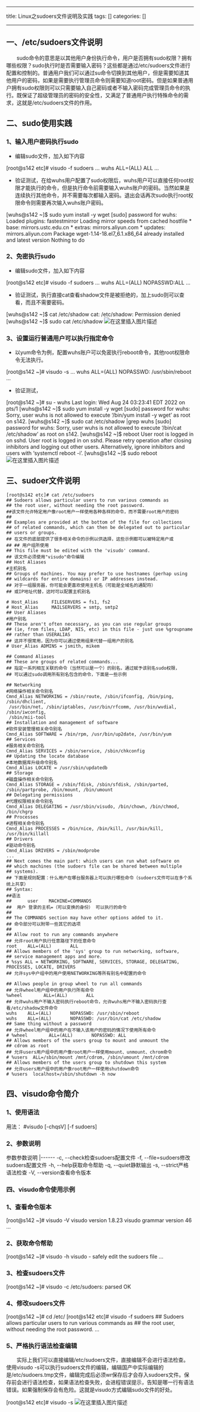 
--- 
title:  Linux之sudoers文件说明及实践 
tags: []
categories: [] 

---
## 一、/etc/sudoers文件说明

  sudo命令的意思是以其他用户身份执行命令，用户是否拥有sudo权限？拥有哪些权限？sudo执行时是否需要输入密码？这些都是通过/etc/sudoers文件进行配置和控制的。普通用户我们可以通过su命令切换到其他用户，但是需要知道其他用户的密码，如果是需要执行管理员命令则需要知道root密码。但是如果普通用户拥有sudo权限则可以只需要输入自己密码或者不输入密码完成管理员命令的执行。既保证了超级管理员的密码的安全性，又满足了普通用户执行特殊命令的需求，这就是/etc/sudoers文件的作用。

## 二、sudo使用实践

### 1、输入用户密码执行sudo
- 编辑sudo文件，加入如下内容
>  
 [root@s142 etc]# visudo -f sudoers … wuhs ALL=(ALL) ALL … 

- 验证测试，在给wuhs用户配置了sudo权限后，wuhs用户可以直接任何root权限才能执行的命令，但是执行命令前需要输入wuhs账户的密码。当然如果是连续执行其他命令，并不需要每次都输入密码。退出会话再次sudo执行root权限命令则需要再次输入wuhs账户密码。
>  
 [wuhs@s142 ~]$ sudo yum install -y wget [sudo] password for wuhs: Loaded plugins: fastestmirror Loading mirror speeds from cached hostfile * base: mirrors.ustc.edu.cn * extras: mirrors.aliyun.com * updates: mirrors.aliyun.com Package wget-1.14-18.el7_6.1.x86_64 already installed and latest version Nothing to do 


### 2、免密执行sudo
- 编辑sudo文件，加入如下内容
>  
 [root@s142 etc]# visudo -f sudoers … wuhs ALL=(ALL) NOPASSWD:ALL … 

- 验证测试，执行直接cat查看shadow文件是被拒绝的，加上sudo则可以查看，而且不需要密码。
>  
 [wuhs@s142 ~]$ cat /etc/shadow cat: /etc/shadow: Permission denied [wuhs@s142 ~]$ sudo cat /etc/shadow <img src="https://img-blog.csdnimg.cn/442eee8e911c47d985d1ff19f7d94080.png" alt="在这里插入图片描述"> 


### 3、设置运行普通用户可以执行指定命令
- 以yum命令为例，配置wuhs账户可以免密执行reboot命令，其他root权限命令无法执行。
>  
 [root@s142 ~]# visudo -s … wuhs ALL=(ALL) NOPASSWD: /usr/sbin/reboot … 

- 验证测试，
>  
 [root@s142 ~]# su - wuhs Last login: Wed Aug 24 03:23:41 EDT 2022 on pts/1 [wuhs@s142 ~]$ sudo yum install -y wget [sudo] password for wuhs: Sorry, user wuhs is not allowed to execute ‘/bin/yum install -y wget’ as root on s142. [wuhs@s142 ~]$ sudo cat /etc/shadow |grep wuhs [sudo] password for wuhs: Sorry, user wuhs is not allowed to execute ‘/bin/cat /etc/shadow’ as root on s142. [wuhs@s142 ~]$ reboot User root is logged in on sshd. User root is logged in on sshd. Please retry operation after closing inhibitors and logging out other users. Alternatively, ignore inhibitors and users with ‘systemctl reboot -i’. [wuhs@s142 ~]$ sudo reboot <img src="https://img-blog.csdnimg.cn/7fc29635c81a4e26820c647a8fc44024.png" alt="在这里插入图片描述"> 


## 三、sudoer文件说明

```
[root@s142 etc]# cat /etc/sudoers
## Sudoers allows particular users to run various commands as
## the root user, without needing the root password.
##该文件允许特定用户像root用户一样使用各种各样的命令，而不需要root用户的密码 
##
## Examples are provided at the bottom of the file for collections
## of related commands, which can then be delegated out to particular
## users or groups.
## 在文件的底部提供了很多相关命令的示例以供选择，这些示例都可以被特定用户或  
## ## 用户组所使用  
## This file must be edited with the 'visudo' command.
## 该文件必须使用"visudo"命令编辑
## Host Aliases
#主机别名
## Groups of machines. You may prefer to use hostnames (perhap using 
## wildcards for entire domains) or IP addresses instead.
## 对于一组服务器，你可能会更喜欢使用主机名（可能是全域名的通配符）
## 或IP地址代替，这时可以配置主机别名
 
# Host_Alias     FILESERVERS = fs1, fs2
# Host_Alias     MAILSERVERS = smtp, smtp2
## User Aliases
#用户别名
## These aren't often necessary, as you can use regular groups
## (ie, from files, LDAP, NIS, etc) in this file - just use %groupname 
## rather than USERALIAS
## 这并不很常用，因为你可以通过使用组来代替一组用户的别名  
# User_Alias ADMINS = jsmith, mikem
 
## Command Aliases
## These are groups of related commands...
## 指定一系列相互关联的命令（当然可以是一个）的别名，通过赋予该别名sudo权限，  
## 可以通过sudo调用所有别名包含的命令，下面是一些示例
 
## Networking
#网络操作相关命令别名  
Cmnd_Alias NETWORKING = /sbin/route, /sbin/ifconfig, /bin/ping, /sbin/dhclient,
 /usr/bin/net, /sbin/iptables, /usr/bin/rfcomm, /usr/bin/wvdial, /sbin/iwconfig, 
 /sbin/mii-tool
## Installation and management of software
#软件安装管理相关命令别名  
Cmnd_Alias SOFTWARE = /bin/rpm, /usr/bin/up2date, /usr/bin/yum
## Services
#服务相关命令别名 
Cmnd_Alias SERVICES = /sbin/service, /sbin/chkconfig
## Updating the locate database
#本地数据库升级命令别名  
Cmnd_Alias LOCATE = /usr/sbin/updatedb
## Storage
#磁盘操作相关命令别名
Cmnd_Alias STORAGE = /sbin/fdisk, /sbin/sfdisk, /sbin/parted, /sbin/partprobe, /bin/mount, /bin/umount
## Delegating permissions
#代理权限相关命令别名 
Cmnd_Alias DELEGATING = /usr/sbin/visudo, /bin/chown, /bin/chmod, /bin/chgrp
## Processes
#进程相关命令别名
Cmnd_Alias PROCESSES = /bin/nice, /bin/kill, /usr/bin/kill, /usr/bin/killall
## Drivers
#驱动命令别名
Cmnd_Alias DRIVERS = /sbin/modprobe
...
## Next comes the main part: which users can run what software on
## which machines (the sudoers file can be shared between multiple
## systems).
## 下面是规则配置：什么用户在哪台服务器上可以执行哪些命令（sudoers文件可以在多个系统上共享）
## Syntax:
##语法
##      user    MACHINE=COMMANDS
##  用户 登录的主机=（可以变换的身份） 可以执行的命令  
##
## The COMMANDS section may have other options added to it.
## 命令部分可以附带一些其它的选项  
##
## Allow root to run any commands anywhere 
## 允许root用户执行任意路径下的任意命令 
root    ALL=(ALL)       ALL
## Allows members of the 'sys' group to run networking, software,
## service management apps and more.
# %sys ALL = NETWORKING, SOFTWARE, SERVICES, STORAGE, DELEGATING, PROCESSES, LOCATE, DRIVERS
## 允许sys中户组中的用户使用NETWORKING等所有别名中配置的命令
 
## Allows people in group wheel to run all commands
## 允许wheel用户组中的用户执行所有命令  
%wheel        ALL=(ALL)       ALL
## 允许wuhs用户不输入密码执行reboot命令，允许wuhs用户不输入密码执行查看/etc/shadow文件命令
wuhs    ALL=(ALL)       NOPASSWD: /usr/sbin/reboot
wuhs    ALL=(ALL)       NOPASSWD: /usr/bin/cat /etc/shadow
## Same thing without a password
## 允许wheel用户组中的用户在不输入该用户的密码的情况下使用所有命令
# %wheel        ALL=(ALL)       NOPASSWD: ALL
## Allows members of the users group to mount and unmount the
## cdrom as root
## 允许users用户组中的用户像root用户一样使用mount、unmount、chrom命令 
# %users  ALL=/sbin/mount /mnt/cdrom, /sbin/umount /mnt/cdrom
## Allows members of the users group to shutdown this system
## 允许users用户组中的用户像root用户一样使用shutdown命令
# %users  localhost=/sbin/shutdown -h now

```

## 四、visudo命令简介

### 1、使用语法

>  
 用法： #visudo [-chqsV] [-f sudoers] 


### 2、参数说明

<th align="left">参数</th><th align="left">参数说明</th>
|------
<td align="left">-c, --check</td><td align="left">检查sudoers配置文件</td>
<td align="left">-f, --file=sudoers</td><td align="left">修改sudoers配置文件</td>
<td align="left">-h, --help</td><td align="left">获取命令帮助</td>
<td align="left">-q, --quiet</td><td align="left">静默输出</td>
<td align="left">-s, --strict</td><td align="left">严格语法检查</td>
<td align="left">-V, --version</td><td align="left">查看命令版本</td>

### 四、visudo命令使用示例

### 1、查看命令版本

>  
 [root@s142 ~]# visudo -V visudo version 1.8.23 visudo grammar version 46 … 


### 2、获取命令帮助

>  
 [root@s142 ~]# visudo -h visudo - safely edit the sudoers file … 


### 3、检查sudoers文件

>  
 [root@s142 ~]# visudo -c /etc/sudoers: parsed OK 


### 4、修改sudoers文件

>  
 [root@s142 ~]# cd /etc/ [root@s142 etc]# visudo -f sudoers  ## Sudoers allows particular users to run various commands as ## the root user, without needing the root password. … 


### 5、严格执行语法检查编辑

  实际上我们可以直接编辑/etc/sudoers文件，直接编辑不会进行语法检查。使用visudo -s可以执行sudoers文件的编辑，编辑国产中实际编辑的是/etc/sudoers.tmp文件，编辑完成后必须wr保存后才会存入sudoers文件。保存前会进行语法检查，如果语法检查失败，会进程错误提示，告知是哪一行有语法错误。如果强制保存会有危险。这就是visudo方式编辑sudo文件的好处。

>  
 [root@s142 etc]# visudo -s <img src="https://img-blog.csdnimg.cn/10bbbc40d8b74ea7b582002e118e57d4.png" alt="在这里插入图片描述"> 

